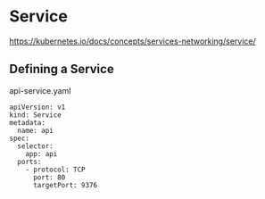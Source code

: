 # Service

https://kubernetes.io/docs/concepts/services-networking/service/

## Defining a Service

api-service.yaml

```
apiVersion: v1
kind: Service
metadata:
  name: api
spec:
  selector:
    app: api
  ports:
    - protocol: TCP
      port: 80
      targetPort: 9376
```
